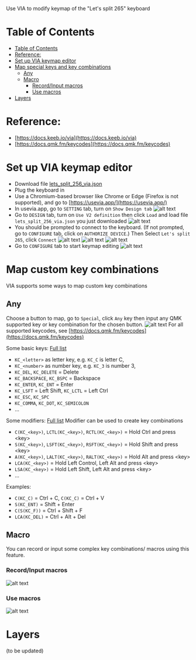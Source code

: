 Use VIA to modify keymap of the "Let's split 265" keyboard

# Table of Contents
- [Table of Contents](#table-of-contents)
- [Reference:](#reference)
- [Set up VIA keymap editor](#set-up-via-keymap-editor)
- [Map special keys and key combinations](#map-special-keys-and-key-combinations)
  - [Any](#any)
  - [Macro](#macro)
    - [Record/Input macros](#recordinput-macros)
    - [Use macros](#use-macros)
- [Layers](#layers)

# Reference:
- [https://docs.keeb.io/via](https://docs.keeb.io/via)
- [https://docs.qmk.fm/keycodes](https://docs.qmk.fm/keycodes)
# Set up VIA keymap editor
- Download file [lets_split_256_via.json](lets_split_256_via.json)
- Plug the keyboard in
- Use a Chromium-based browser like Chrome or Edge (Firefox is not supported), and go to [https://usevia.app/](https://usevia.app/)
- In usevia.app, go to `SETTING` tab, turn on `Show Design tab`
   ![alt text](imgs/2024-11-03_18h10_08.png)
- Go to `DESIGN` tab, turn on `Use V2 definition` then click `Load` and load file `lets_split_256_via.json` you just downloaded
   ![alt text](imgs/2024-11-03_18h10_18.png)
- You should be prompted to connect to the keyboard. (If not prompted, go to `CONFIGURE` tab, click on `AUTHORIZE DEVICE`.) Then Select `Let's split 265`, click `Connect`
   ![alt text](imgs/2024-11-03_18h14_40.png)
   ![alt text](imgs/2024-11-03_18h13_32.png)
   ![alt text](imgs/2024-11-03_18h13_37.png)
- Go to `CONFIGURE` tab to start keymap editing
   ![alt text](imgs/2024-11-03_18h19_01.png)

# Map custom key combinations
VIA supports some ways to map custom key combinations
## Any
Choose a button to map, go to `Special`, click `Any` key then input any QMK supported key or key combination for the chosen button.
![alt text](imgs/2024-11-03_21h28_27.png)
For all supported keycodes, see [https://docs.qmk.fm/keycodes](https://docs.qmk.fm/keycodes)

Some basic keys: [Full list](https://docs.qmk.fm/keycodes#basic-keycodes)
- `KC_<letter>` as letter key, e.g. `KC_C` is letter C,
- `KC_<number>` as number key, e.g. `KC_3` is number 3,
- `KC_DEL`, `KC_DELETE` = Delete
- `KC_BACKSPACE`, `KC_BSPC` = Backspace
- `KC_ENTER`, `KC_ENT` = Enter
- `KC_LSFT` = Left Shift, `KC_LCTL` = Left Ctrl
- `KC_ESC`, `KC_SPC`
- `KC_COMMA`, `KC_DOT`, `KC_SEMICOLON`
- ...

Some modifiers: [Full list](https://docs.qmk.fm/keycodes#modifiers)
Modifier can be used to create key combinations
- `C(KC_<key>)`, `LCTL(KC_<key>)`, `RCTL(KC_<key>)` = Hold Ctrl and press \<key\>
- `S(KC_<key>)`, `LSFT(KC_<key>)`, `RSFT(KC_<key>)` = Hold Shift and press \<key\>
- `A(KC_<key>)`, `LALT(KC_<key>)`, `RALT(KC_<key>)` = Hold Alt and press \<key\>
- `LCA(KC_<key>)` = Hold Left Control, Left Alt and press \<key\>
- `LSA(KC_<key>)` = Hold Left Shift, Left Alt and press \<key\>
- ...

Examples:
- `C(KC_C)` = Ctrl + C, `C(KC_C)` = Ctrl + V
- `S(KC_ENT)` = Shift + Enter
- `C(S(KC_F))` = Ctrl + Shift + F
- `LCA(KC_DEL)` = Ctrl + Alt + Del

## Macro
You can record or input some complex key combinations/ macros using this feature.
### Record/Input macros
![alt text](imgs/2024-11-03_21h52_38.png)
### Use macros
![alt text](imgs/2024-11-03_21h52_20.png)
# Layers
(to be updated)
